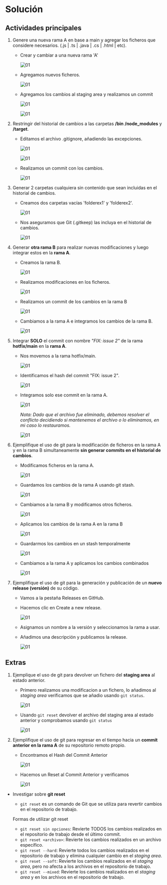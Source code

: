 # Solución

## Actividades principales

1. Genere una nueva rama A en base a main y agregar los ficheros que considere necesarios. (.js | .ts | .java | .cs | .html | etc).

    - Crear y cambiar a una nueva rama 'A'

        ![01](./images/S01-01.png)

    - Agregamos nuevos ficheros.
    
        ![01](./images/S01-02.png)

    - Agregamos los cambios al staging area y realizamos un commit

        ![01](./images/S01-03.png)

        ![01](./images/S01-04.png)

    
2. Restringir del historial de cambios a las carpetas **/bin** **/node_modules** y **/target**.

    - Editamos el archivo .gitignore, añadiendo las excepciones.

        ![01](./images/S02-03.png)

        ![01](./images/S02-01.png)

    - Realizamos un commit con los cambios.

        ![01](./images/S02-02.png)


3. Generar 2 carpetas cualquiera sin contenido que sean incluidas en el historial de cambios.

    - Creamos dos carpetas vacías 'folderex1' y 'folderex2'.

        ![01](./images/S03-01.png)

    - Nos aseguramos que Git (.gitkeep) las incluya en el historial de cambios.

        ![01](./images/S03-02.png)


4. Generar **otra rama B** para realizar nuevas modificaciones y luego integrar estos en la **rama A**.

    - Creamos la rama B.
    
        ![01](./images/S04-01.png)

    - Realizamos modificaciones en los ficheros.
    
        ![01](./images/S04-02.png)

    - Realizamos un commit de los cambios en la rama B
    
        ![01](./images/S04-03.png)

    - Cambiamos a la rama A e integramos los cambios de la rama B.
    
        ![01](./images/S04-04.png)


5. Integrar **SOLO** el commit con nombre *"FIX: issue 2"* de la rama **hotfix/main** en la **rama A**.

    - Nos movemos a la rama hotfix/main.

        ![01](./images/S05-01.png)

    - Identificamos el hash del commit "FIX: issue 2".
        
        ![01](./images/S05-02.png)

    - Integramos solo ese commit en la rama A.

        ![01](./images/S05-03.png)

        *Nota: Dado que el archivo fue eliminado, debemos resolver el conflicto decidiendo si mantenemos el archivo o lo eliminamos, en mi caso lo restauramos.*

        ![01](./images/S05-04.png)

6. Ejemplifique el uso de git para la modificación de ficheros en la rama A y en la rama B simultaneamente **sin generar commits en el historial de cambios**.

    - Modificamos ficheros en la rama A.

        ![01](./images/S06-01.png)

    - Guardamos los cambios de la rama A usando git stash.

        ![01](./images/S06-02.png)

    - Cambiamos a la rama B y modificamos otros ficheros.

        ![01](./images/S06-03.png)
    
    - Aplicamos los cambios de la rama A en la rama B

        ![01](./images/S06-04.png)
    
    - Guardarmos los cambios en un stash temporalmente

        ![01](./images/S06-05.png)

    - Cambiamos a la rama A y aplicamos los cambios combinados

        ![01](./images/S06-06.png)


7. Ejemplifique el uso de git para la generación y publicación de un **nuevo release (versión)** de su código.

    - Vamos a la pestaña Releases en GitHub.
    - Hacemos clic en Create a new release.

        ![01](./images/S07-01.png)

    - Asignamos un nombre a la versión y seleccionamos la rama a usar.
    - Añadimos una descripción y publicamos la release.

        ![01](./images/S07-02.png)

## Extras

1. Ejemplique el uso de git para devolver un fichero del **staging area** al estado anterior.

    - Primero realizamos una modificacion a un fichero, lo añadimos al *staging area* verificamos que se añadio usando `git status`.

        ![01](./images/EX01-01.png)

    - Usando `git reset` devolver el archivo del staging area al estado anterior y comprobamos usando `git status`

        ![01](./images/EX01-02.png)


2. Ejemplifique el uso de git para regresar en el tiempo hacia un **commit anterior en la rama A** de su repositorio remoto propio.

    - Encontramos el Hash del Commit Anterior

        ![01](./images/EX02-01.png)

    - Hacemos un Reset al Commit Anterior y verificamos

        ![01](./images/EX02-02.png)


- Investigar sobre **git reset**
    - `git reset` es un comando de Git que se utiliza para revertir cambios en el repositorio de trabajo.

    Formas de utilizar git reset
    - `git reset sin opciones`: Revierte TODOS los cambios realizados en el repositorio de trabajo desde el último commit.
    - `git reset <archivo>`: Revierte los cambios realizados en un archivo específico.
    - `git reset --hard`: Revierte todos los cambios realizados en el repositorio de trabajo y elimina cualquier cambio en el *staging area*.
    - `git reset --soft`: Revierte los cambios realizados en el *staging area*, pero no afecta a los archivos en el repositorio de trabajo.
    - `git reset --mixed`: Revierte los cambios realizados en el *staging area* y en los archivos en el repositorio de trabajo.
